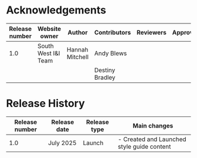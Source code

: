 # Acknowledgements

<!-- // cSpell:disable -->

| Release number        | Website owner                      | Author            | Contributors     | Reviewers         | Approver        |
| --------------------- | ---------------------------------- | ----------------- | ---------------- | ----------------- | --------------- |
| 1.0                   | South West I&I Team                | Hannah Mitchell   | Andy Blews       |                   |                 |
|                       |                                    |                   | Destiny Bradley  |                   |                 |

<!-- /* cSpell:enable */ -->

# Release History

| Release number | Release date | Release type | Main changes                                             |
| -------------- | ------------ | ------------ | -------------------------------------------------------- |
| 1.0            | July 2025    | Launch       | - Created and Launched style guide content               |

